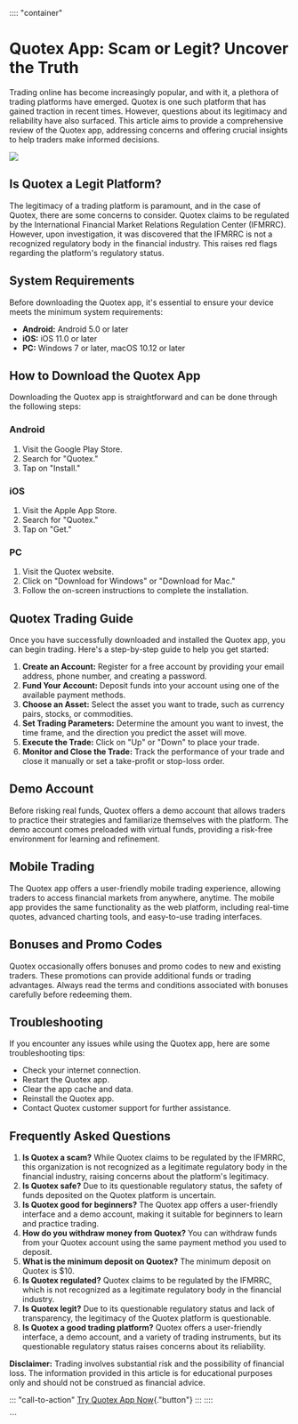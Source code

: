 :::: \"container\"
# Quotex App: Scam or Legit? Uncover the Truth

Trading online has become increasingly popular, and with it, a plethora
of trading platforms have emerged. Quotex is one such platform that has
gained traction in recent times. However, questions about its legitimacy
and reliability have also surfaced. This article aims to provide a
comprehensive review of the Quotex app, addressing concerns and offering
crucial insights to help traders make informed decisions.

[![](https://static.quotex.io/files/1_en/300_250.jpg)](https://traff.sbs/brokerqxsignupf)

## Is Quotex a Legit Platform?

The legitimacy of a trading platform is paramount, and in the case of
Quotex, there are some concerns to consider. Quotex claims to be
regulated by the International Financial Market Relations Regulation
Center (IFMRRC). However, upon investigation, it was discovered that the
IFMRRC is not a recognized regulatory body in the financial industry.
This raises red flags regarding the platform\'s regulatory status.

## System Requirements

Before downloading the Quotex app, it\'s essential to ensure your device
meets the minimum system requirements:

-   **Android:** Android 5.0 or later
-   **iOS:** iOS 11.0 or later
-   **PC:** Windows 7 or later, macOS 10.12 or later

## How to Download the Quotex App

Downloading the Quotex app is straightforward and can be done through
the following steps:

### Android

1.  Visit the Google Play Store.
2.  Search for "Quotex."
3.  Tap on "Install."

### iOS

1.  Visit the Apple App Store.
2.  Search for "Quotex."
3.  Tap on "Get."

### PC

1.  Visit the Quotex website.
2.  Click on "Download for Windows" or "Download for Mac."
3.  Follow the on-screen instructions to complete the installation.

## Quotex Trading Guide

Once you have successfully downloaded and installed the Quotex app, you
can begin trading. Here\'s a step-by-step guide to help you get started:

1.  **Create an Account:** Register for a free account by providing your
    email address, phone number, and creating a password.
2.  **Fund Your Account:** Deposit funds into your account using one of
    the available payment methods.
3.  **Choose an Asset:** Select the asset you want to trade, such as
    currency pairs, stocks, or commodities.
4.  **Set Trading Parameters:** Determine the amount you want to invest,
    the time frame, and the direction you predict the asset will move.
5.  **Execute the Trade:** Click on "Up" or "Down" to place
    your trade.
6.  **Monitor and Close the Trade:** Track the performance of your trade
    and close it manually or set a take-profit or stop-loss order.

## Demo Account

Before risking real funds, Quotex offers a demo account that allows
traders to practice their strategies and familiarize themselves with the
platform. The demo account comes preloaded with virtual funds, providing
a risk-free environment for learning and refinement.

## Mobile Trading

The Quotex app offers a user-friendly mobile trading experience,
allowing traders to access financial markets from anywhere, anytime. The
mobile app provides the same functionality as the web platform,
including real-time quotes, advanced charting tools, and easy-to-use
trading interfaces.

## Bonuses and Promo Codes

Quotex occasionally offers bonuses and promo codes to new and existing
traders. These promotions can provide additional funds or trading
advantages. Always read the terms and conditions associated with bonuses
carefully before redeeming them.

## Troubleshooting

If you encounter any issues while using the Quotex app, here are some
troubleshooting tips:

-   Check your internet connection.
-   Restart the Quotex app.
-   Clear the app cache and data.
-   Reinstall the Quotex app.
-   Contact Quotex customer support for further assistance.

## Frequently Asked Questions

1.  **Is Quotex a scam?** While Quotex claims to be regulated by the
    IFMRRC, this organization is not recognized as a legitimate
    regulatory body in the financial industry, raising concerns about
    the platform\'s legitimacy.
2.  **Is Quotex safe?** Due to its questionable regulatory status, the
    safety of funds deposited on the Quotex platform is uncertain.
3.  **Is Quotex good for beginners?** The Quotex app offers a
    user-friendly interface and a demo account, making it suitable for
    beginners to learn and practice trading.
4.  **How do you withdraw money from Quotex?** You can withdraw funds
    from your Quotex account using the same payment method you used to
    deposit.
5.  **What is the minimum deposit on Quotex?** The minimum deposit on
    Quotex is \$10.
6.  **Is Quotex regulated?** Quotex claims to be regulated by the
    IFMRRC, which is not recognized as a legitimate regulatory body in
    the financial industry.
7.  **Is Quotex legit?** Due to its questionable regulatory status and
    lack of transparency, the legitimacy of the Quotex platform is
    questionable.
8.  **Is Quotex a good trading platform?** Quotex offers a user-friendly
    interface, a demo account, and a variety of trading instruments, but
    its questionable regulatory status raises concerns about its
    reliability.

**Disclaimer:** Trading involves substantial risk and the possibility of
financial loss. The information provided in this article is for
educational purposes only and should not be construed as financial
advice.

::: \"call-to-action\"
[Try Quotex App
Now](\%22https://traff.sbs/quotexonelink\%22){."button"}
:::
::::

\`\`\`


